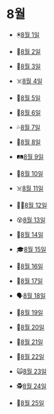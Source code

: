 # 8월

- 🖲️[8월 1일](8.1.md)

- 🧠[8월 2일](8.2.md)

- 🤕[8월 3일](8.3.md)

- ☠️[8월 4일](8.4.md)

- 🐴[8월 5일](8.5.md)

- 🍚[8월 6일](8.6.md)

- 💦[8월 7일](8.7.md)

- 👶[8월 8일](8.8.md)

- 🛤️[8월 9일](8.9.md)

- 🧳[8월 10일](8.10.md)

- ☠️[8월 11일](8.11.md)

- 👨‍💼[8월 12일](8.12.md)

- 😵[8월 13일](8.13.md)

- 🦴[8월 14일](8.14.md)

- 🎓[8월 15일](8.15.md)

- 🧸[8월 16일](8.16.md)

- 🐩[8월 17일](8.17.md)

- 🗣️[8월 18일](8.18.md)

- 🦺[8월 19일](8.19.md)

- 👋[8월 20일](8.20.md)

- 🙏[8월 21일](8.21.md)

- 🍥[8월 22일](8.22.md)

- 🙀[8월 23일](8.23.md)

- 🕵️[8월 24일](8.24.md)

- 💃[8월 25일](8.25.md)

  
